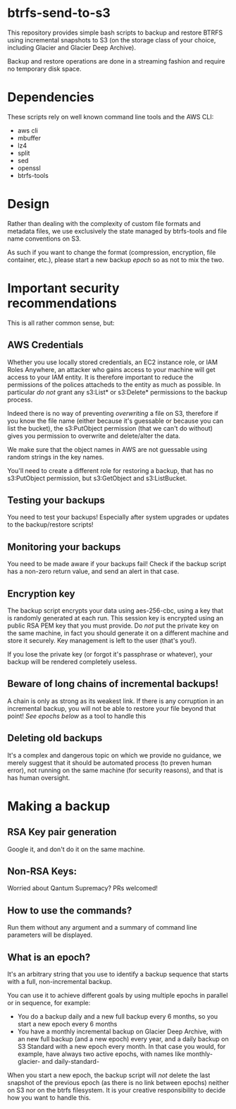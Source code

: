 # btrfs-send-to-s3
This repository provides simple bash scripts to backup and restore BTRFS using incremental snapshots to S3 (on the storage class of your choice, including Glacier and Glacier Deep Archive).

Backup and restore operations are done in a streaming fashion and require no temporary disk space.

# Dependencies
These scripts rely on well known command line tools and the AWS CLI:
* aws cli
* mbuffer
* lz4
* split
* sed
* openssl
* btrfs-tools

# Design
Rather than dealing with the complexity of custom file formats and metadata files, we use exclusively the state managed by btrfs-tools and file name conventions on S3.

As such if you want to change the format (compression, encryption, file container, etc.), please start a new backup _epoch_ so as not to mix the two.

# Important security recommendations
This is all rather common sense, but:

## AWS Credentials
Whether you use locally stored credentials, an EC2 instance role, or IAM Roles Anywhere, an attacker who gains access to your machine will get access to your IAM entity. It is therefore important to reduce the permissions of the polices attacheds to the entity as much as possible. In particular *do not* grant any s3:List* or s3:Delete* permissions to the backup process.

Indeed there is no way of preventing _overwriting_ a file on S3, therefore if you know the file name (either because it's guessable or because you can list the bucket), the s3:PutObject permission (that we can't do without) gives you permission to overwrite and delete/alter the data.

We make sure that the object names in AWS are not guessable using random strings in the key names.

You'll need to create a different role for restoring a backup, that has no s3:PutObject permission, but s3:GetObject and s3:ListBucket.

## Testing your backups
You need to test your backups! Especially after system upgrades or updates to the backup/restore scripts!

## Monitoring your backups
You need to be made aware if your backups fail! Check if the backup script has a non-zero return value, and send an alert in that case.

## Encryption key
The backup script encrypts your data using aes-256-cbc, using a key that is randomly generated at each run. This session key is encrypted using an public RSA PEM key that you must provide. Do *not* put the private key on the same machine, in fact you should generate it on a different machine and store it securely. Key management is left to the user (that's you!).

If you lose the private key (or forgot it's passphrase or whatever), your backup will be rendered completely useless.

## Beware of long chains of incremental backups!
A chain is only as strong as its weakest link. If there is any corruption in an incremental backup, you will not be able to restore your file beyond that point! _See epochs below_ as a tool to handle this

## Deleting old backups
It's a complex and dangerous topic on which we provide no guidance, we merely suggest that it should be automated process (to preven human error), not running on the same machine (for security reasons), and that is has human oversight.

# Making a backup

## RSA Key pair generation
Google it, and don't do it on the same machine.

## Non-RSA Keys:
Worried about Qantum Supremacy? PRs welcomed!

## How to use the commands?
Run them without any argument and a summary of command line parameters will be displayed.

## What is an epoch?
It's an arbitrary string that you use to identify a backup sequence that starts with a full, non-incremental backup.

You can use it to achieve different goals by using multiple epochs in parallel or in sequence, for example:
* You do a backup daily and a new full backup every 6 months, so you start a new epoch every 6 months
* You have a monthly incremental backup on Glacier Deep Archive, with an new full backup (and a new epoch) every year, and a daily backup on S3 Standard with a new epoch every month. In that case you would, for example, have always two active epochs, with names like monthly-glacier-<year> and daily-standard-<month>

When you start a new epoch, the backup script will *not* delete the last snapshot of the previous epoch (as there is no link between epochs) neither on S3 nor on the btrfs filesystem. It is your creative responsibility to decide how you want to handle this.